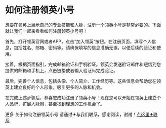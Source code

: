 # 如何注册领英小号

想要在领英上展示自己的专业技能和人脉，注册一个领英小号是非常必要的。下面就让我们一起来看看如何注册领英小号吧！

首先，打开领英官网或者APP，点击“加入领英”按钮。在注册页面，填写个人信息，包括姓名、邮箱、密码等。请确保填写的信息准确无误，以便后续的验证和使用。

接着，根据页面指引，完成邮箱验证和手机验证。领英会发送验证邮件和短信到您提供的邮箱和手机上，点击链接或者输入验证码完成验证。

最后，完善个人信息，包括头像、个人简介、工作经历等。这些信息会帮助您在领英上建立良好的个人形象，吸引更多的人脉和机会。

在完成上述步骤后，恭喜您成功注册了领英小号！现在您可以开始在领英上建立个人品牌，扩展人脉圈，甚至找到理想的工作机会了。

更多 关于如何注册领英小号 请通过✈与我们联系，感谢阅读，谢谢！[点这里✈联系](https://ads.k02.cc)